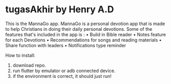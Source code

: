 # tugasAkhir by Henry A.D

This is the MannaGo app. MannaGo is a personal devotion app that is made to help Christians in doing their daily personal devotions. Some of the features that's included in the app is :
• Build in Bible reader
• Notes feature for each Devotions
• Recommendations for songs and reading materials
• Share function with leaders
• Notifications type reminder

How to install:
1. download repo.
2. run flutter by emulator or adb connected device.
3. if the environment is correct, it should just run!
